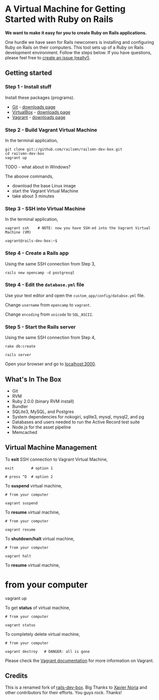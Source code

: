 # A Virtual Machine for Getting Started with Ruby on Rails

__We want to make it easy for you to create Ruby on Rails applications.__

One hurdle we have seen for Rails newcomers is installing and configuring Ruby on Rails on their computers.  This tool sets up of a Ruby on Rails development environment.  Follow the steps below. If you have questions, please feel free to [create an issue (really!)](http://github.com/railsmn/railsmn-dev-box/issues).


## Getting started

### Step 1 - Install stuff  
Install these packages (programs).  

* [Git](http://git-scm.com/) - [downloads page](http://git-scm.com/downloads)
* [VirtualBox](https://www.virtualbox.org) - [downloads page](https://www.virtualbox.org/wiki/Downloads)
* [Vagrant](http://vagrantup.com) - [downloads page](http://downloads.vagrantup.com/)


### Step 2 - Build Vagrant Virtual Machine   
In the terminal application,  

    git clone git://github.com/railsmn/railsmn-dev-box.git
    cd railsmn-dev-box
    vagrant up

TODO - what about in Windows?

The aboove commands,   
- download the base Linux image  
- start the Vagrant Virtual Machine  
- take about 3 minutes  


### Step 3 - SSH into Virtual Machine
In the terminal application,  

    vagrant ssh    # NOTE: now you have SSH-ed into the Vagrant Virtual Machine (VM)

    vagrant@rails-dev-box:~$

### Step 4 - Create a Rails app  
Using the same SSH connection from Step 3,  
    
    rails new opencamp -d postgresql  



### Step 4 - Edit the ````database.yml```` file
Use your text editor and open the   ````custom_app/config/databse.yml````  file.  

Change  ````username````  from  ````opencamp````  to  ````vagrant````.  
  
Change  ````encoding````  from  ````unicode````  to  ````SQL_ASCII````.  


### Step 5 - Start the Rails server
Using the same SSH connection from Step 4,   

```
rake db:create
```

```
rails server
```

Open your browser and go to [localhost:3000](http://localhost:3000).  


## What's In The Box

* Git
* RVM
* Ruby 2.0.0 (binary RVM install)
* Bundler
* SQLite3, MySQL, and Postgres
* System dependencies for nokogiri, sqlite3, mysql, mysql2, and pg
* Databases and users needed to run the Active Record test suite
* Node.js for the asset pipeline
* Memcached



## Virtual Machine Management

To __exit__ SSH connection to Vagrant Virtual Machine, 

    exit        # option 1

    # press ^D  # option 2


To __suspend__ virtual machine,  
    
    # from your computer

    vagrant suspend


To __resume__ virtual machine,  
    
    # from your computer

    vagrant resume


To __shutdown/halt__ virtual machine,  
    
    # from your computer 

    vagrant halt


To __resume__ virtual machine,  

   # from your computer  

   vagrant up


To get __status__ of virtual machine,  

    # from your computer

    vagrant status


To completely delete virtual machine,  

    # from your computer

    vagrant destroy   # DANGER: all is gone


Please check the [Vagrant documentation](http://vagrantup.com/v1/docs/index.html) for more information on Vagrant.


## Credits 

This is a renamed fork of [rails-dev-box](https://github.com/rails/rails-dev-box). Big Thanks to [Xavier Noria](https://github.com/fxn) and other contributors for their efforts. You guys rock. Thanks!
